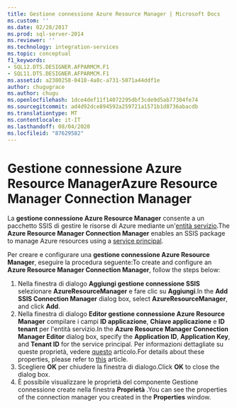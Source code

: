 ```yaml
---
title: Gestione connessione Azure Resource Manager | Microsoft Docs
ms.custom: ''
ms.date: 02/28/2017
ms.prod: sql-server-2014
ms.reviewer: ''
ms.technology: integration-services
ms.topic: conceptual
f1_keywords:
- SQL12.DTS.DESIGNER.AFPARMCM.F1
- SQL11.DTS.DESIGNER.AFPARMCM.F1
ms.assetid: a2380258-0418-4a8c-a731-5071a44ddf1e
author: chugugrace
ms.author: chugu
ms.openlocfilehash: 1dce4def11f14072295dbf3cde9d5ab77304fe74
ms.sourcegitcommit: ad4d92dce894592a259721a1571b1d8736abacdb
ms.translationtype: MT
ms.contentlocale: it-IT
ms.lasthandoff: 08/04/2020
ms.locfileid: "87629582"
---
```

# <a name="azure-resource-manager-connection-manager"></a><span data-ttu-id="28ace-102">Gestione connessione Azure Resource Manager</span><span class="sxs-lookup"><span data-stu-id="28ace-102">Azure Resource Manager Connection Manager</span></span>
<span data-ttu-id="28ace-103">La **gestione connessione Azure Resource Manager** consente a un pacchetto SSIS di gestire le risorse di Azure mediante un'[entità servizio](https://docs.microsoft.com/azure/azure-resource-manager/resource-group-create-service-principal-portal).</span><span class="sxs-lookup"><span data-stu-id="28ace-103">The **Azure Resource Manager Connection Manager** enables an SSIS package to manage Azure resources using a [service principal](https://docs.microsoft.com/azure/azure-resource-manager/resource-group-create-service-principal-portal).</span></span>

<span data-ttu-id="28ace-104">Per creare e configurare una **gestione connessione Azure Resource Manager**, eseguire la procedura seguente:</span><span class="sxs-lookup"><span data-stu-id="28ace-104">To create and configure an **Azure Resource Manager Connection Manager**, follow the steps below:</span></span>

1. <span data-ttu-id="28ace-105">Nella finestra di dialogo **Aggiungi gestione connessione SSIS** selezionare **AzureResourceManager** e fare clic su **Aggiungi**.</span><span class="sxs-lookup"><span data-stu-id="28ace-105">In the **Add SSIS Connection Manager** dialog box, select **AzureResourceManager**, and click **Add**.</span></span>
2. <span data-ttu-id="28ace-106">Nella finestra di dialogo **Editor gestione connessione Azure Resource Manager** compilare i campi **ID applicazione**, **Chiave applicazione** e **ID tenant** per l'entità servizio.</span><span class="sxs-lookup"><span data-stu-id="28ace-106">In the **Azure Resource Manager Connection Manager Editor** dialog box, specify the **Application ID**, **Application Key**, and **Tenant ID** for the service principal.</span></span> <span data-ttu-id="28ace-107">Per informazioni dettagliate su queste proprietà, vedere [questo](https://docs.microsoft.com/azure/azure-resource-manager/resource-group-create-service-principal-portal) articolo.</span><span class="sxs-lookup"><span data-stu-id="28ace-107">For details about these properties, please refer to [this](https://docs.microsoft.com/azure/azure-resource-manager/resource-group-create-service-principal-portal) article.</span></span>
3. <span data-ttu-id="28ace-108">Scegliere **OK** per chiudere la finestra di dialogo.</span><span class="sxs-lookup"><span data-stu-id="28ace-108">Click **OK** to close the dialog box.</span></span>
4. <span data-ttu-id="28ace-109">È possibile visualizzare le proprietà del componente Gestione connessione create nella finestra **Proprietà** .</span><span class="sxs-lookup"><span data-stu-id="28ace-109">You can see the properties of the connection manager you created in the **Properties** window.</span></span>
